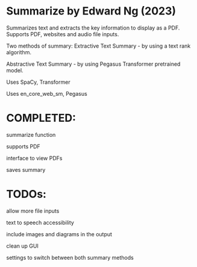 # Summarize by Edward Ng (2023)

Summarizes text and extracts the key information to display as a PDF. Supports PDF, websites and audio file inputs.

Two methods of summary:
  Extractive Text Summary - by using a text rank algorithm.
  
  Abstractive Text Summary - by using Pegasus Transformer pretrained model.
  
  

Uses SpaCy, Transformer

Uses en_core_web_sm, Pegasus

# COMPLETED:
summarize function

supports PDF

interface to view PDFs

saves summary

# TODOs:
 allow more file inputs
 
 text to speech accessibility
 
 include images and diagrams in the output
 
 clean up GUI
 
 settings to switch between both summary methods
 
